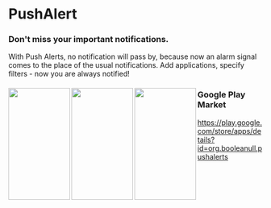 # PushAlert
### Don't miss your important notifications.
With Push Alerts, no notification will pass by, because now an alarm signal comes to the place of the usual notifications. Add applications, specify filters - now you are always notified!

#### <img src="https://lh3.googleusercontent.com/r_VreA1RBwJJKVJoShTx4HtItBdfPVFICkLtHV0qoD3y3FMFJFcpITis-yaQhO-R_MU" align="left" height="222" width="122" > <img src="https://lh3.googleusercontent.com/KL3zDl6hdbfAwf8SOOwFygcQ6Z_PWO5trgxS3kEH1ZK-TBMa5yvvmiPZtpZQRuGddWg" align="left" height="222" width="122" > <img src="https://lh3.googleusercontent.com/6o9jEoteBeoX12v3K9W1Y-w6Po7OoHxWG9i3WVDZyjAS9sAx5atq6cIpbVFu1fkJd7w" align="left" height="222" width="122" >

### Google Play Market
https://play.google.com/store/apps/details?id=org.booleanull.pushalerts
